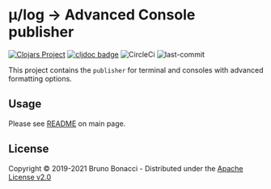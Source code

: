 # μ/log -> Advanced Console publisher
[![Clojars Project](https://img.shields.io/clojars/v/com.brunobonacci/mulog.svg)](https://clojars.org/com.brunobonacci/mulog)  [![cljdoc badge](https://cljdoc.org/badge/com.brunobonacci/mulog)](https://cljdoc.org/d/com.brunobonacci/mulog/CURRENT) ![CircleCi](https://img.shields.io/circleci/project/BrunoBonacci/mulog.svg) ![last-commit](https://img.shields.io/github/last-commit/BrunoBonacci/mulog.svg)


This project contains the `publisher` for terminal and consoles with
advanced formatting options.


## Usage

Please see [README](../README.md#advanced-console-publisher) on main page.


## License

Copyright © 2019-2021 Bruno Bonacci - Distributed under the [Apache License v2.0](http://www.apache.org/licenses/LICENSE-2.0)
